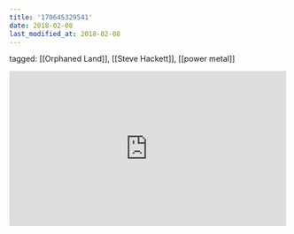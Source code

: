 ```yaml
---
title: '170645329541'
date: 2018-02-08
last_modified_at: 2018-02-08
---
```

tagged: [[Orphaned Land]], [[Steve Hackett]], [[power metal]]
<iframe allow="accelerometer; autoplay; clipboard-write; encrypted-media; gyroscope; picture-in-picture" allowfullscreen="" frameborder="0" height="281" id="youtube_iframe" src="https://www.youtube.com/embed/ks52bFQKIDo?feature=oembed&amp;enablejsapi=1&amp;origin=https://safe.txmblr.com&amp;wmode=opaque" width="500"></iframe>